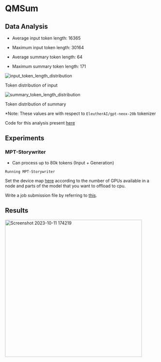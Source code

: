# QMSum

## Data Analysis

- Average input token length: 16365
- Maximum input token length: 30164

- Average summary token length: 64
- Maximum summary token length: 171


![input_token_length_distribution](https://github.com/Sleepyhead01/QMSum/assets/69421538/8ae916b6-27c1-4787-9f8d-a786d7c9e364)

Token distribution of input


![summary_token_length_distribution](https://github.com/Sleepyhead01/QMSum/assets/69421538/9f41d24c-dd12-4088-9ea5-4a93c7ab2658)

Token distribution of summary

*Note: These values are with respect to `EleutherAI/gpt-neox-20b` tokenizer

Code for this analysis present [here](https://github.com/Sleepyhead01/QMSum/blob/main/mpt-storywriter/token_len_analysis.py)

## Experiments

### MPT-Storywriter
- Can process up to 80k tokens (Input + Generation)

`Running MPT-Storywriter`

Set the  device map [here](https://github.com/Sleepyhead01/QMSum/blob/570abc33308f729ec42c1f6bb71d30386344185d/mpt-storywriter/mpt_generate.py#L58) according to the number of GPUs available in a node and parts of the model that you want to offload to cpu.

Write a job submission file by referring to [this](https://github.com/Sleepyhead01/QMSum/blob/main/mpt-storywriter/inf_gen.sh).


## Results

<img width="451" alt="Screenshot 2023-10-11 174219" src="https://github.com/Sleepyhead01/QMSum/assets/69421538/733f2ba0-4850-45fb-855b-490a68921bb9">


